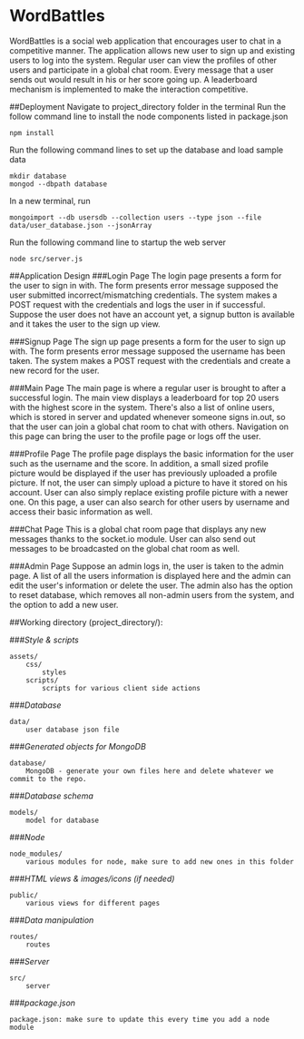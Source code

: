 # WordBattles
WordBattles is a social web application that encourages user to chat in a competitive manner. The application allows new user to sign up and existing users to log into the system. Regular user can view the profiles of other users and participate in a global chat room. Every message that a user sends out would result in his or her score going up. A leaderboard mechanism is implemented to make the interaction competitive. 

##Deployment
Navigate to project_directory folder in the terminal
Run the follow command line to install the node components listed in package.json 
```
npm install
```
Run the following command lines to set up the database and load sample data
```
mkdir database
mongod --dbpath database
```
In a new terminal, run
```
mongoimport --db usersdb --collection users --type json --file data/user_database.json --jsonArray
```
Run the following command line to startup the web server
```
node src/server.js
```
##Application Design
###Login Page
The login page presents a form for the user to sign in with. The form presents error message supposed the user submitted incorrect/mismatching credentials. The system makes a POST request with the credentials and logs the user in if successful.
Suppose the user does not have an account yet, a signup button is available and it takes the user to the sign up view.

###Signup Page
The sign up page presents a form for the user to sign up with. The form presents error message supposed the username has been taken. The system makes a POST request with the credentials and create a new record for the user. 

###Main Page
The main page is where a regular user is brought to after a successful login. The main view displays a leaderboard for top 20 users with the highest score in the system. There's also a list of online users, which is stored in server and updated whenever someone signs in.out, so that the user can join a global chat room to chat with others. Navigation on this page can bring the user to the profile page or logs off the user.

###Profile Page
The profile page displays the basic information for the user such as the username and the score. In addition, a small sized profile picture would be displayed if the user has previously uploaded a profile picture. If not, the user can simply upload a picture to have it stored on his account. User can also simply replace existing profile picture with a newer one. On this page, a user can also search for other users by username and access their basic information as well.

###Chat Page
This is a global chat room page that displays any new messages thanks to the socket.io module. User can also send out messages to be broadcasted on the global chat room as well.

###Admin Page
Suppose an admin logs in, the user is taken to the admin page. A list of all the users information is displayed here and the admin can edit the user's information or delete the user. The admin also has the option to reset database, which removes all non-admin users from the system, and the option to add a new user.

##Working directory (project_directory/):

###*Style & scripts*
```
assets/
	css/
		styles
	scripts/
		scripts for various client side actions
```

###*Database*
```
data/
	user database json file
```

###*Generated objects for MongoDB*
```
database/
	MongoDB - generate your own files here and delete whatever we commit to the repo.
```

###*Database schema*
```
models/
	model for database
```

###*Node*
```
node_modules/
	various modules for node, make sure to add new ones in this folder
```

###*HTML views & images/icons (if needed)*
```
public/
	various views for different pages
```

###*Data manipulation*
```
routes/
	routes
```

###*Server*
```
src/
	server
```

###*package.json*
```
package.json: make sure to update this every time you add a node module
```
